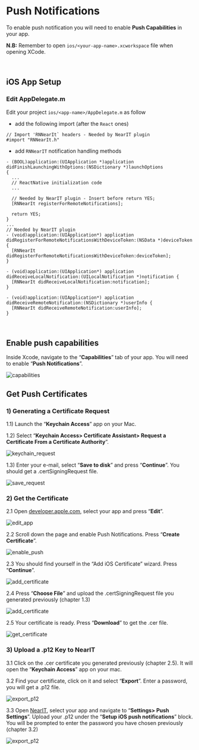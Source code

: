 # Push Notifications

To enable push notification you will need to enable **Push Capabilities** in your app.<br>

**N.B:** Remember to open `ios/<your-app-name>.xcworkspace` file when opening XCode.

<br>

## iOS App Setup

### Edit AppDelegate.m
Edit your project `ios/<app-name>/AppDelegate.m` as follow

- add the following import (after the `React` ones)
```obj-c
// Import 'RNNearIt` headers - Needed by NearIT plugin
#import "RNNearIt.h"
```

- add `RNNearIT` notification handling methods

```obj-c
- (BOOL)application:(UIApplication *)application didFinishLaunchingWithOptions:(NSDictionary *)launchOptions
{
  ...
  // ReactNative initialization code
  ...
  
  // Needed by NearIT plugin - Insert before return YES;
  [RNNearIt registerForRemoteNotifications];

  return YES;
}
...
// Needed by NearIT plugin
- (void)application:(UIApplication*) application didRegisterForRemoteNotificationsWithDeviceToken:(NSData *)deviceToken {
  [RNNearIt didRegisterForRemoteNotificationsWithDeviceToken:deviceToken];
}

- (void)application:(UIApplication*) application didReceiveLocalNotification:(UILocalNotification *)notification {
  [RNNearIt didReceiveLocalNotification:notification];
}

- (void)application:(UIApplication*) application didReceiveRemoteNotification:(NSDictionary *)userInfo {
  [RNNearIt didReceiveRemoteNotification:userInfo];
}
```

<br>

## Enable push capabilities

Inside Xcode, navigate to the “**Capabilities**” tab of your app. You will need to enable “**Push Notifications**”.

![capabilities](push_help/capabilities.png "")

## Get Push Certificates

### 1) Generating a Certificate Request

1.1) Launch the “**Keychain Access**” app on your Mac.

1.2) Select “**Keychain Access> Certificate Assistant> Request a Certificate From a Certificate Authority**”.

![keychain_request](push_help/pushtutorial00.png "")

1.3) Enter your e-mail, select “**Save to disk**” and press “**Continue**”. You should get a .certSigningRequest file.

![save_request](push_help/pushtutorial01.png "")


### 2) Get the Certificate

2.1 Open [developer.apple.com](https://developer.apple.com/account/ios/identifier/bundle), select your app and press “**Edit**”.

![edit_app](push_help/pushtutorial02.gif "")

2.2 Scroll down the page and enable Push Notifications. Press “**Create Certificate**”.

![enable_push](push_help/pushtutorial03.gif "")

2.3 You should find yourself in the “Add iOS Certificate” wizard. Press “**Continue**”.

![add_certificate](push_help/pushtutorial04.png "")

2.4 Press “**Choose File**” and upload the .certSigningRequest file you generated previously (chapter 1.3)

![add_certificate](push_help/pushtutorial05.png "")

2.5 Your certificate is ready. Press “**Download**” to get the .cer file.

![get_certificate](push_help/pushtutorial06.png "")


### 3) Upload a .p12 Key to NearIT

3.1 Click on the .cer certificate you generated previously (chapter 2.5). It will open the “**Keychain Access**” app on your mac.


3.2 Find your certificate, click on it and select “**Export**”. Enter a password, you will get a .p12 file.

![export_p12](push_help/pushtutorial08.png "")


3.3 Open [NearIT](https://go.nearit.com), select your app and navigate to “**Settings> Push Settings**”. Upload your .p12 under the “**Setup iOS push notifications**” block. You will be prompted to enter the password you have chosen previously (chapter 3.2)

![export_p12](push_help/09.gif "")